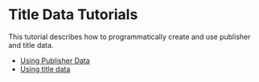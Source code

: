 # Title Data Tutorials

This tutorial describes how to programmatically create and use publisher and title data.

- [Using Publisher Data](using-publisher-data.md)
- [Using title data](using-title-data.md)
